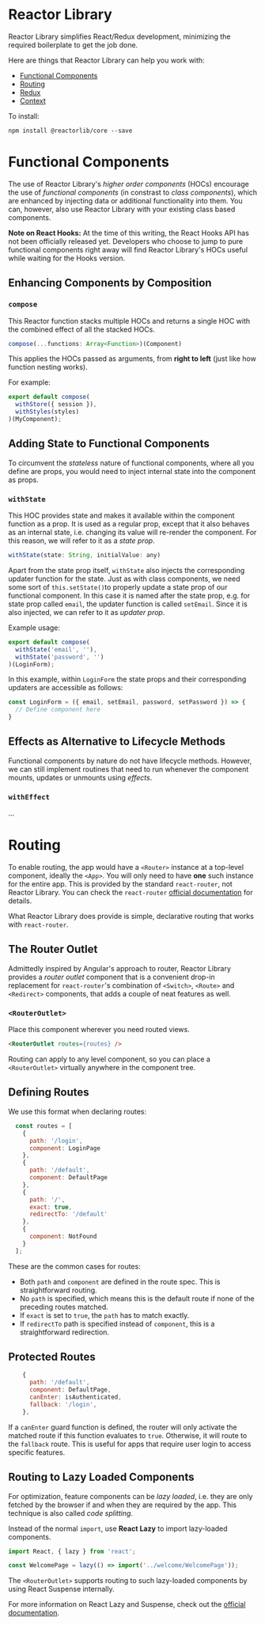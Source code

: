 # Reactor Library

Reactor Library simplifies React/Redux development, minimizing the required boilerplate to get the job done.

Here are things that Reactor Library can help you work with:

- [Functional Components](#functional-components)
- [Routing](#routing)
- [Redux](#redux)
- [Context](#context)

To install:
```
npm install @reactorlib/core --save
```

# Functional Components

The use of Reactor Library's _higher order components_ (HOCs) encourage the use of _functional components_ (in constrast to _class components_), which are enhanced by injecting data or additional functionality into them. You can, however, also use Reactor Library with your existing class based components.

**Note on React Hooks:** At the time of this writing, the React Hooks API has not been officially released yet. Developers who choose to jump to pure functional components right away will find Reactor Library's HOCs useful while waiting for the Hooks version.

## Enhancing Components by Composition

### `compose`

This Reactor function stacks multiple HOCs and returns a single HOC with the combined effect of all the stacked HOCs.
```javascript
compose(...functions: Array<Function>)(Component)
```
This applies the HOCs passed as arguments, from **right to left** (just like how function nesting works).

For example:
```javascript
export default compose(
  withStore({ session }),
  withStyles(styles)
)(MyComponent);
```

## Adding State to Functional Components

To circumvent the _stateless_ nature of functional components, where all you define are props, you would need to inject internal state into the component as props.

### `withState`

This HOC provides state and makes it available within the component function as a prop. It is used as a regular prop, except that it also behaves as an internal state, i.e. changing its value will re-render the component. For this reason, we will refer to it as a _state prop_.
```javascript
withState(state: String, initialValue: any)
```
Apart from the state prop itself, `withState` also injects the corresponding updater function for the state. Just as with class components, we need some sort of `this.setState()`to properly update a state prop of our functional component. In this case it is named after the state prop, e.g. for state prop called `email`, the updater function is called `setEmail`. Since it is also injected, we can refer to it as _updater prop_.

Example usage:
```javascript
export default compose(
  withState('email', ''),
  withState('password', '')
)(LoginForm);
```

In this example, within `LoginForm` the state props and their corresponding updaters are accessible as follows:
```javascript
const LoginForm = ({ email, setEmail, password, setPassword }) => {
  // Define component here
}
```

## Effects as Alternative to Lifecycle Methods

Functional components by nature do not have lifecycle methods. However, we can still implement routines that need to run whenever the component mounts, updates or unmounts using _effects_.

### `withEffect`
...

# Routing

To enable routing, the app would have a `<Router>` instance at a top-level component, ideally the `<App>`. You will only need to have **one** such instance for the entire app. This is provided by the standard `react-router`, not Reactor Library. You can check the `react-router` [official documentation](https://reacttraining.com/react-router/core/api/Router) for details.

What Reactor Library does provide is simple, declarative routing that works with  `react-router`.

## The Router Outlet

Admittedly inspired by Angular's approach to router, Reactor Library provides a _router outlet_ component that is a convenient drop-in replacement for `react-router`'s combination of `<Switch>`, `<Route>` and `<Redirect>` components, that adds a couple of neat features as well.

### `<RouterOutlet>`

Place this component wherever you need routed views.
```html
<RouterOutlet routes={routes} />
```
Routing can apply to any level component, so you can place a `<RouterOutlet>` virtually anywhere in the component tree.

## Defining Routes

We use this format when declaring routes:

```javascript
  const routes = [
    {
      path: '/login',
      component: LoginPage
    },
    {
      path: '/default',
      component: DefaultPage
    },
    {
      path: '/',
      exact: true,
      redirectTo: '/default'
    },
    {
      component: NotFound
    }
  ];
```

These are the common cases for routes:

- Both `path` and `component` are defined in the route spec. This is straightforward routing.
- No `path` is specified, which means this is the default route if none of the preceding routes matched.
- If `exact` is set to `true`, the `path` has to match exactly.
- If `redirectTo` path is specified instead of `component`, this is a straightforward redirection.

## Protected Routes

```javascript
    {
      path: '/default',
      component: DefaultPage,
      canEnter: isAuthenticated,
      fallback: '/login',
    },
```
If a `canEnter` guard function is defined, the router will only activate the matched route if this function evaluates to `true`. Otherwise, it will route to the `fallback` route. This is useful for apps that require user login to access specific features.

## Routing to Lazy Loaded Components

For optimization, feature components can be _lazy loaded_, i.e. they are only fetched by the browser if and when they are required by the app. This technique is also called _code splitting_.

Instead of the normal `import`, use **React Lazy** to import lazy-loaded components.
```javascript
import React, { lazy } from 'react';

const WelcomePage = lazy(() => import('../welcome/WelcomePage'));
```
The `<RouterOutlet>` supports routing to such lazy-loaded components by using React Suspense internally.

For more information on React Lazy and Suspense, check out the [official documentation](https://reactjs.org/docs/code-splitting.html).
